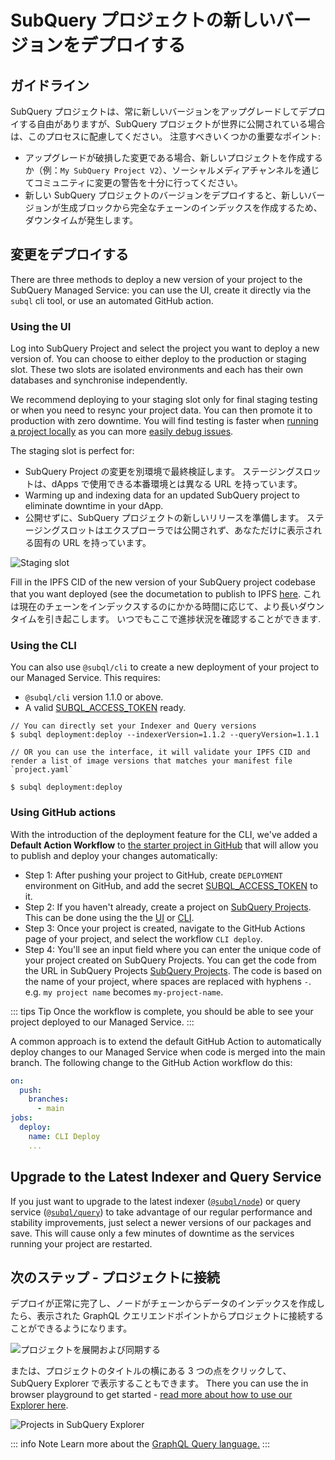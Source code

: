 # SubQuery プロジェクトの新しいバージョンをデプロイする

## ガイドライン

SubQuery プロジェクトは、常に新しいバージョンをアップグレードしてデプロイする自由がありますが、SubQuery プロジェクトが世界に公開されている場合は、このプロセスに配慮してください。 注意すべきいくつかの重要なポイント:

- アップグレードが破損した変更である場合、新しいプロジェクトを作成するか（例：`My SubQuery Project V2`）、ソーシャルメディアチャンネルを通じてコミュニティに変更の警告を十分に行ってください。
- 新しい SubQuery プロジェクトのバージョンをデプロイすると、新しいバージョンが生成ブロックから完全なチェーンのインデックスを作成するため、ダウンタイムが発生します。

## 変更をデプロイする

There are three methods to deploy a new version of your project to the SubQuery Managed Service: you can use the UI, create it directly via the `subql` cli tool, or use an automated GitHub action.

### Using the UI

Log into SubQuery Project and select the project you want to deploy a new version of. You can choose to either deploy to the production or staging slot. These two slots are isolated environments and each has their own databases and synchronise independently.

We recommend deploying to your staging slot only for final staging testing or when you need to resync your project data. You can then promote it to production with zero downtime. You will find testing is faster when [running a project locally](../run_publish/run.md) as you can more [easily debug issues](../academy/tutorials_examples/debug-projects.md).

The staging slot is perfect for:

- SubQuery Project の変更を別環境で最終検証します。 ステージングスロットは、dApps で使用できる本番環境とは異なる URL を持っています。
- Warming up and indexing data for an updated SubQuery project to eliminate downtime in your dApp.
- 公開せずに、SubQuery プロジェクトの新しいリリースを準備します。 ステージングスロットはエクスプローラでは公開されず、あなただけに表示される固有の URL を持っています。

![Staging slot](/assets/img/staging_slot.png)

Fill in the IPFS CID of the new version of your SubQuery project codebase that you want deployed (see the documetation to publish to IPFS [here](./publish.md). これは現在のチェーンをインデックスするのにかかる時間に応じて、より長いダウンタイムを引き起こします。 いつでもここで進捗状況を確認することができます.

### Using the CLI

You can also use `@subql/cli` to create a new deployment of your project to our Managed Service. This requires:

- `@subql/cli` version 1.1.0 or above.
- A valid [SUBQL_ACCESS_TOKEN](../run_publish/ipfs.md#prepare-your-subql-access-token) ready.

```shell
// You can directly set your Indexer and Query versions
$ subql deployment:deploy --indexerVersion=1.1.2 --queryVersion=1.1.1

// OR you can use the interface, it will validate your IPFS CID and render a list of image versions that matches your manifest file `project.yaml`

$ subql deployment:deploy
```

### Using GitHub actions

With the introduction of the deployment feature for the CLI, we've added a **Default Action Workflow** to [the starter project in GitHub](https://github.com/subquery/subql-starter/blob/main/Polkadot/Polkadot-starter/.github/workflows/cli-deploy.yml) that will allow you to publish and deploy your changes automatically:

- Step 1: After pushing your project to GitHub, create `DEPLOYMENT` environment on GitHub, and add the secret [SUBQL_ACCESS_TOKEN](../run_publish/ipfs.md#prepare-your-subql-access-token) to it.
- Step 2: If you haven't already, create a project on [SubQuery Projects](https://project.subquery.network). This can be done using the the [UI](#using-the-ui) or [CLI](#using-the-cli).
- Step 3: Once your project is created, navigate to the GitHub Actions page of your project, and select the workflow `CLI deploy`.
- Step 4: You'll see an input field where you can enter the unique code of your project created on SubQuery Projects. You can get the code from the URL in SubQuery Projects [SubQuery Projects](https://project.subquery.network). The code is based on the name of your project, where spaces are replaced with hyphens `-`. e.g. `my project name` becomes `my-project-name`.

::: tips Tip
Once the workflow is complete, you should be able to see your project deployed to our Managed Service.
:::

A common approach is to extend the default GitHub Action to automatically deploy changes to our Managed Service when code is merged into the main branch. The following change to the GitHub Action workflow do this:

```yml
on:
  push:
    branches:
      - main
jobs:
  deploy:
    name: CLI Deploy
    ...
```

## Upgrade to the Latest Indexer and Query Service

If you just want to upgrade to the latest indexer ([`@subql/node`](https://www.npmjs.com/package/@subql/node)) or query service ([`@subql/query`](https://www.npmjs.com/package/@subql/query)) to take advantage of our regular performance and stability improvements, just select a newer versions of our packages and save. This will cause only a few minutes of downtime as the services running your project are restarted.

## 次のステップ - プロジェクトに接続

デプロイが正常に完了し、ノードがチェーンからデータのインデックスを作成したら、表示された GraphQL クエリエンドポイントからプロジェクトに接続することができるようになります。

![プロジェクトを展開および同期する](/assets/img/projects_deploy_sync.png)

または、プロジェクトのタイトルの横にある 3 つの点をクリックして、SubQuery Explorer で表示することもできます。 There you can use the in browser playground to get started - [read more about how to use our Explorer here](../run_publish/query.md).

![Projects in SubQuery Explorer](/assets/img/projects_explorer.png)

::: info Note Learn more about the [GraphQL Query language.](./graphql.md) :::
